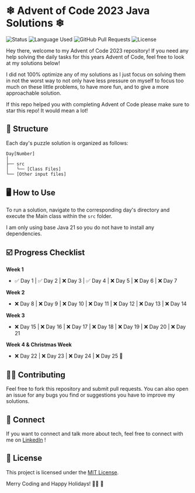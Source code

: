 # ❄ Advent of Code 2023 Java Solutions ❄︎

![Status](https://img.shields.io/badge/status-active-success.svg)
![Language Used](https://img.shields.io/github/languages/top/soradotwav/adventofcode2023)
![GitHub Pull Requests](https://img.shields.io/github/issues/soradotwav/adventofcode2023.svg)
![License](https://img.shields.io/badge/license-MIT-blue.svg)



Hey there, welcome to my Advent of Code 2023 repository! If you need any help solving the daily tasks for this years Advent of Code, feel free to look at my solutions below!

I did not 100% optimize any of my solutions as I just focus on solving them in not the worst way to not only have less pressure on myself to focus too much on these little problems, to have more fun, and to give a more approachable solution.

If this repo helped you with completing Advent of Code please make sure to star this repo! It would mean a lot!

## 📁 Structure

Each day's puzzle solution is organized as follows:

```
Day[Number]
│
├── src
│   └── [Class Files]
└── [Other input files]
```

## 🖥️ How to Use

To run a solution, navigate to the corresponding day's directory and execute the Main class within the `src` folder.

I am only using base Java 21 so you do not have to install any dependencies.

## ☑️ Progress Checklist

**Week 1**
- ✅ Day 1 | ✅ Day 2 | ❌ Day 3 | ✅ Day 4 | ❌ Day 5 | ❌ Day 6 | ❌ Day 7

**Week 2**
- ❌ Day 8 | ❌ Day 9 | ❌ Day 10 | ❌ Day 11 | ❌ Day 12 | ❌ Day 13 | ❌ Day 14

**Week 3**
- ❌ Day 15 | ❌ Day 16 | ❌ Day 17 | ❌ Day 18 | ❌ Day 19 | ❌ Day 20 | ❌ Day 21

**Week 4 & Christmas Week**
- ❌ Day 22 | ❌ Day 23 | ❌ Day 24 | ❌ Day 25 🌟

## 🤝🏻 Contributing

Feel free to fork this repository and submit pull requests. You can also open an issue for any bugs you find or suggestions you have to improve my solutions.

## 💬 Connect

If you want to connect and talk more about tech, feel free to connect with me on [LinkedIn](https://linkedin.com/in/wocheslander) !

## 📜 License

This project is licensed under the [MIT License](LICENSE).

Merry Coding and Happy Holidays! 🎅🏻 🎁
